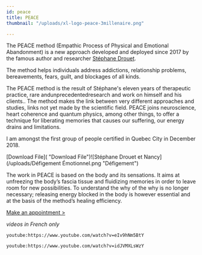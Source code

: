 ```yaml
---
id: peace
title: PEACE
thumbnail: "/uploads/xl-logo-peace-3millenaire.png"

---
```

The PEACE method (Empathic Process of Physical and Emotional Abandonment) is a new approach developed and deployed since 2017 by the famous author and researcher [Stéphane Drouet](http://stephanedrouet.com/).

The method helps individuals address addictions, relationship problems, bereavements, fears, guilt, and blockages of all kinds.

The PEACE method is the result of Stéphane's eleven years of therapeutic practice, rare andunprecedentedresearch and work on himself and his clients.. The method makes the link between very different approaches and studies, links not yet made by the scientific field. PEACE joins neuroscience, heart coherence and quantum physics, among other things, to offer a technique for liberating memories that causes our suffering, our energy drains and limitations.

I am amongst the first group of people certified in Quebec City in December 2018.

[Download File]( "Download File")![Stéphane Drouet et Nancy](/uploads/Défigement Émotionnel.png "Défigement")

The work in PEACE is based on the body and its sensations. It aims at unfreezing the body’s fascia tissue and fluidizing memories in order to leave room for new possibilities. To understand the why of the why is no longer necessary; releasing energy blocked in the body is however essential and at the basis of the method’s healing efficiency.

[Make an appointment >](https://www.gorendezvous.com/homepage/111690)

_videos in French only_

`youtube:https://www.youtube.com/watch?v=eIv9hNm5BtY`

`youtube:https://www.youtube.com/watch?v=idJVMXLsWzY`